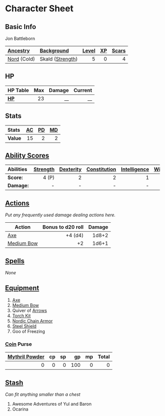 # Character Sheet

## Basic Info

Jon Battleborn

| [Ancestry](../../../Player%20Characters/Ancenstries/Ancestry.md)              | [Background](../../../Player%20Characters/Backgrounds/Background.md)                | [Level](../../../Player%20Characters/Progression/Level.md) | [XP](../../../Player%20Characters/Progression/Experience%20Points.md) | [Scars](../../../Player%20Characters/Progression/Scars.md) |
| :---------------------------------------------------------------------------- | :---------------------------------------------------------------------------------- | ---------------------------------------------------------: | --------------------------------------------------------------------: | ---------------------------------------------------------: |
| [Nord](../../../Player%20Characters/Ancenstries/Mechanical/Hardy.md) (Cold) | Skald ([Strength](../../../Player%20Characters/The%20Ability%20Scores/Strength.md)) |                                                          5 |                                                                     0 |                                                          4 |

## HP

| **HP Table**                                                                | Max | Damage | Current |
| :-------------------------------------------------------------------------- | --: | -----: | ------: |
| **[HP](../../../Player%20Characters/Derived%20Statistics/Hit%20Points.md)** |  23 |     __ |      __ |

## Stats

| Stats     | [AC](../../../Player%20Characters/Derived%20Statistics/Armor%20Class.md) | [PD](../../../Player%20Characters/Derived%20Statistics/Physical%20Defense.md) | [MD](../../../Player%20Characters/Derived%20Statistics/Mental%20Defense.md) |
| :-------- | -----------------------------------------------------------------------: | ----------------------------------------------------------------------------: | --------------------------------------------------------------------------: |
| **Value** |                                                                       15 |                                                                             2 |                                                                           2 |

## [Ability Scores](../../../Player%20Characters/The%20Ability%20Scores/Ability%20Scores.md)

| Abilities   | [Strength](../../../Player%20Characters/The%20Ability%20Scores/Strength.md) | [Dexterity](../../../Player%20Characters/The%20Ability%20Scores/Dexterity.md) | [Constitution](../../../Player%20Characters/The%20Ability%20Scores/Constitution.md) | [Intelligence](../../../Player%20Characters/The%20Ability%20Scores/Intelligence.md) | [Wisdom](../../../Player%20Characters/The%20Ability%20Scores/Wisdom.md)<br> | [Charisma](../../../Player%20Characters/The%20Ability%20Scores/Charisma.md)<br> |
| :---------- | -----------------------------------------------------------------------------: | -------------------------------------------------------------------------------: | -------------------------------------------------------------------------------------: | -------------------------------------------------------------------------------------: | -----------------------------------------------------------------------------: | ---------------------------------------------------------------------------------: |
| **Score:**  |                                                                          4 (P) |                                                                                2 |                                                                                      2 |                                                                                      1 |                                                                              1 |                                                                                  2 |
| **Damage:** |                                                                              - |                                                                                - |                                                                                      - |                                                                                      - |                                                                              - |                                                                                  - |

## [Actions](../../../Game%20Procedures/Core%20Procedures/Action.md)

*Put any frequently used damage dealing actions here.*

| Action                                                                                  | Bonus to d20 roll | Damage |
| --------------------------------------------------------------------------------------- | ----------------: | -----: |
| [Axe](../../../Items%20and%20Gear/Weapons/Melee%20Weapons/Medium%20Skilled%20Weapon.md) |           +4 (d4) |  1d8+2 |
| [Medium Bow](../../../Items%20and%20Gear/Weapons/Ranged%20Weapons/Medium%20Bow.md)      |                +2 |  1d6+1 |

## [Spells](../../../Magic/Spells.md)

*None*

## [Equipment](../../../Player%20Characters/Inventory/Equipment.md)

1. [Axe](../../../Items%20and%20Gear/Weapons/Melee%20Weapons/Medium%20Skilled%20Weapon.md)
2. [Medium Bow](../../../Items%20and%20Gear/Weapons/Ranged%20Weapons/Medium%20Bow.md)
3. Quiver of [Arrows](../../../Items%20and%20Gear/Weapons/Ammo/Arrow.md)
4. [Torch Kit](../../../Items%20and%20Gear/Gear/10%20Coins/Torch%20Kit.md)
5. [Nordic Chain Armor](../../../Items%20and%20Gear/Armor/Silvered%20Armor/Silver%20Chain%20Armor.md)
6. [Steel Shield](../../../Items%20and%20Gear/Armor/Mundane%20Armor/Mundane%20Shield.md)
7. Goo of Freezing

### [Coin](../../Economy/Coins.md) Purse

| [Mythril Powder](../../../Magic/Spellcasting/Mythril.md) |  cp |  sp |  gp |  mp | Total |
| -------------------------------------------------------: | --: | --: | --: | --: | ----: |
|                                                        0 |   0 |   0 | 100 |   0 |     0 |

## [Stash](../../../Player%20Characters/Inventory/Stash.md)

*Can fit anything smaller than a chest*

1. Awesome Adventures of Yul and Baron
2. Ocarina
